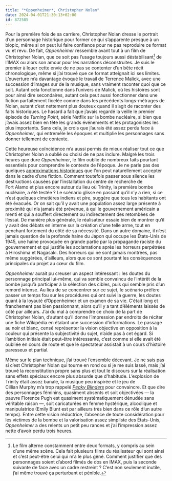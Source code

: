 ```yaml
---
title: "*Oppenheimer*, Christopher Nolan"
date: 2024-04-01T21:30:13+02:00
id: 872585 
---
```


Pour la première fois de sa carrière, Christopher Nolan dresse le portrait d’un personnage historique pour former ce qui s’apparente presque à un biopic, même si on peut lui faire confiance pour ne pas reproduire ce format vu et revu. De fait, *Oppenheimer* ressemble avant tout à un film de Christopher Nolan, que ce soit pas l’usage toujours aussi déstabilisant[^1] de l’IMAX ou alors son amour pour les narrations déconstruites. Je suis le premier à louer cette envie de ne pas se contenter d’un bête récit chronologique, même si j’ai trouvé que ce format atteignait ici ses limites. L’ouverture m’a davantage évoqué le travail de Terrence Malick, avec une succession d’images sur de la musique, sans vraiment raconter quoi que ce soit. Autant cela fonctionne dans l’univers de Malick, où les histoires sont pour ainsi dire secondaires, autant cela peut aussi fonctionner dans une fiction parfaitement ficelée comme dans les précédents longs-métrages de Nolan, autant c’est nettement plus douteux quand il s’agit de raconter des faits historiques. Le hasard a fait que j’avais regardé la veille le premier épisode de *Turning Point*, série Netflix sur la bombe nucléaire, si bien que j’avais assez bien en tête les grands événements et les protagonistes les plus importants. Sans cela, je crois que j’aurais été assez perdu face à *Oppenheimer*, qui entremêle les époques et multiplie les personnages sans donner tellement de contexte.

Cette heureuse coïncidence m’a aussi permis de mieux réaliser tout ce que Christopher Nolan a oublié ou choisi de ne pas inclure. Malgré les trois heures que dure *Oppenheimer*, le film oublie de nombreux faits pourtant essentiels pour comprendre le contexte de l’époque. Je ne parle pas des quelques [approximations historiques](https://en.wikipedia.org/wiki/Oppenheimer_(film)#Accuracy_and_omissions) que l’on peut naturellement accepter dans le cadre d’une fiction. Comment toutefois passer sous silence les destructions causées par l’installation du centre de recherche de Fort Alamo et plus encore autour du lieu où Trinity, la première bombe nucléaire, a été testée ? Le scénario glisse en passant qu’il n’y a rien, si ce n’est quelques cimetières indiens et pire, suggère que tous les habitants ont été évacués. Or on sait qu’il y avait une population assez large présente à proximité qui n’a jamais été prévenue, à qui le gouvernement américain a menti et qui a souffert directement ou indirectement des retombées de l’essai. De manière plus générale, le réalisateur essaie bien de montrer qu’il y avait des débats en interne sur la création d’une telle arme, tout en penchant fortement du côté de sa nécessité. Dans un autre domaine, il n’est jamais question de la profonde haine du Japon qui occupe les États-Unis de 1945, une haine provoquée en grande partie par la propagande raciste du gouvernement et qui justifie les acclamations après les horreurs perpétrées à Hiroshima et Nagasaki. Des horreurs qui ne sont jamais montrées, pas même suggérées, d’ailleurs, alors que ce sont pourtant les conséquences principales du projet au cœur du film.

*Oppenheimer* aurait pu creuser un aspect intéressant : les doutes du personnage principal lui-même, qui va semble convaincu de l’intérêt de la bombe jusqu’à participer à la sélection des cibles, puis qui semble pris d’un remord intense. Au lieu de se concentrer sur ce sujet, le scénario préfère passer un temps fou sur les procédures qui ont suivi la guerre, les doutes quant à la loyauté d’Oppenheimer et un examen de sa vie. C’était long et franchement pas bien passionnant, alors qu’il y a tant d’éléments laissés de côté par ailleurs. J’ai du mal à comprendre ce choix de la part de Christopher Nolan, d’autant qu’il donne l’impression par endroits de réciter une fiche Wikipédia en étalant une succession d’informations. Le passage au noir et blanc, censé représenter la vision objective en opposition à la couleur qui présente la subjectivité du sujet, n’aide pas à cet égard. Si l’ambition initiale était peut-être intéressante, c’est comme si elle avait été oubliée en cours de route et que le spectateur assistait à un cours d’histoire paresseux et partial.

Même sur le plan technique, j’ai trouvé l’ensemble décevant. Je ne sais pas si c’est Christopher Nolan qui tourne en rond ou si je me suis lassé, mais j’ai trouvé la reconstitution propre sans plus et tout le discours sur la réalisation sans effets spéciaux encore plus absurde que d’habitude. L’explosion de Trinity était assez banale, la musique peu inspirée et le jeu de Cillian Murphy m’a trop rappelé [*Peaky Blinders*](https://nicolasfurno.fr/serie/peaky-blinders-bbc-saison-6/) pour convaincre. Et que dire des personnages féminins, quasiment absents et soit objectivées — la pauvre Florence Pugh est quasiment systématiquement dénudée sans véritable raison —, soit caricaturées en femme hystérique, alcoolique et manipulatrice (Emily Blunt est par ailleurs très bien dans ce rôle d’un autre temps). Entre cette vision réductrice, l’absence de toute considération pour les victimes de la bombe et la valorisation assez simpliste des États-Unis, *Oppenheimer* a des relents un petit peu rances et j’ai l’impression assez nette d’avoir perdu trois heures. 

[^1]: Le film alterne constamment entre deux formats, y compris au sein d’une même scène. Cela fait plusieurs films du réalisateur qui sont ainsi et c’est peut-être celui qui m’a le plus gêné. Comment justifier que des personnages soient d’abord filmés de dos en IMAX, puis la seconde suivante de face avec un cadre restreint ? C’est non seulement inutile, j’ai même trouvé ça perturbant et pénible. 
